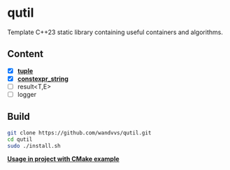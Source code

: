 # qutil
Template C++23 static library containing useful containers and algorithms.

## Content
- [x] **[tuple](https://github.com/wandvvs/qutil/blob/master/examples/tuple/tuple.cpp)**
- [x] **[constexpr_string](https://github.com/wandvvs/qutil/blob/master/examples/constexpr_string/constexpr_string.cpp)**
- [ ] result<T,E>
- [ ] logger

 ## **Build**
```bash
git clone https://github.com/wandvvs/qutil.git
cd qutil
sudo ./install.sh
```
**[Usage in project with CMake example](https://github.com/wandvvs/qutil/blob/master/examples/tuple/CMakeLists.txt)**
